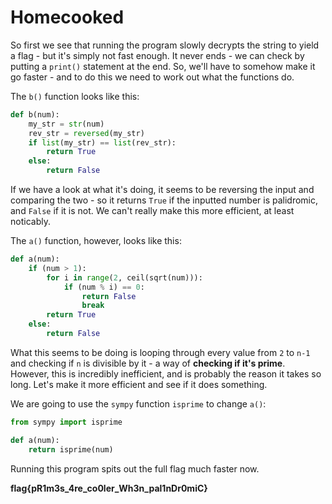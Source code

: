# Homecooked

So first we see that running the program slowly decrypts the string to yield a flag - but it's simply not fast enough. It never ends - we can check by putting a `print()` statement at the end. So, we'll have to somehow make it go faster - and to do this we need to work out what the functions do.

The `b()` function looks like this:

```python
def b(num):
    my_str = str(num)
    rev_str = reversed(my_str)
    if list(my_str) == list(rev_str):
        return True
    else:
        return False
```

If we have a look at what it's doing, it seems to be reversing the input and comparing the two - so it returns `True` if the inputted number is palidromic, and `False` if it is not. We can't really make this more efficient, at least noticably.

The `a()` function, however, looks like this:

```python
def a(num):
    if (num > 1):
        for i in range(2, ceil(sqrt(num))):
            if (num % i) == 0:
                return False
                break
        return True
    else:
        return False
```

What this seems to be doing is looping through every value from `2` to `n-1` and checking if `n` is divisible by it - a way of **checking if it's prime**. However, this is incredibly inefficient, and is probably the reason it takes so long. Let's make it more efficient and see if it does something.

We are going to use the `sympy` function `isprime` to change `a()`:
```python
from sympy import isprime

def a(num):
    return isprime(num)
```

Running this program spits out the full flag much faster now.

**flag{pR1m3s_4re_co0ler_Wh3n_pal1nDr0miC}**
